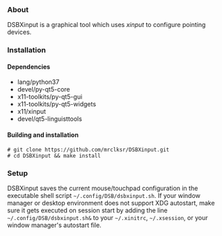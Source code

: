 ### About

DSBXinput is a graphical tool which uses *xinput* to configure pointing devices.

### Installation
#### Dependencies
* lang/python37
* devel/py-qt5-core
* x11-toolkits/py-qt5-gui
* x11-toolkits/py-qt5-widgets
* x11/xinput
* devel/qt5-linguisttools

#### Building and installation

    # git clone https://github.com/mrclksr/DSBXinput.git
    # cd DSBXinput && make install

### Setup

DSBXinput saves the current mouse/touchpad configuration in the executable
shell script `~/.config/DSB/dsbxinput.sh`. If your window manager or desktop
environment does not support XDG autostart, make sure it gets executed on
session start by adding the line `~/.config/DSB/dsbxinput.sh&` to your
`~/.xinitrc`, `~/.xsession`, or your window manager's autostart file.

